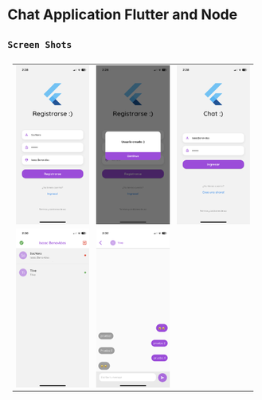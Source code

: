 # Chat Application Flutter and Node

## `Screen Shots`

<table style="padding:10px">
  <tr>
    <td> 
         <img src="./images/IMG_0409.PNG"  alt="1" >
    </td>
    <td> 
         <img src="./images/IMG_0410.PNG"  alt="1" >
    </td>
    <td> 
         <img src="./images/IMG_0411.PNG"  alt="1" >
    </td>
  </tr>
  <tr>
    <td> 
         <img src="./images/IMG_0412.PNG"  alt="1" >
    </td>
    <td> 
         <img src="./images/IMG_0413.PNG"  alt="1" >
    </td>
  </tr>
</table>
